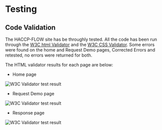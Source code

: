 # Testing
## Code Validation
The HACCP-FLOW site has be throughly tested. All the code has been run through the [W3C html Validator](https://validator.w3.org/) and the [W3C CSS Validator](https://jigsaw.w3.org/css-validator/). Some errors were found on the home and Request Demo pages, Corrected Errors  and retested, no errors were returned for both. 

The HTML validator results for each page are below:

* Home page

![W3C Validator test result](assets/readme-images/w3ctesting.png)

* Request Demo page

![W3C Validator test result](assets/readme-images/w3ctesting.png)

* Response page

![W3C Validator test result](assets/readme-images/w3ctesting.png)



